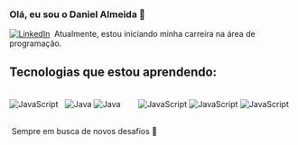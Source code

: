### Olá, eu sou o Daniel Almeida 👋 
[![LinkedIn](https://img.shields.io/badge/LinkedIn-0077B5?style=for-the-badge&logo=linkedin&logoColor=white)](https://www.linkedin.com/in/daniel-almeida-395a45224/) 
Atualmente, estou iniciando minha carreira na área de programação. 
## Tecnologias que estou aprendendo:
<div style="display: inline_block"><br/>
<img align="center" alt="JavaScript" src="https://img.shields.io/badge/JavaScript-323330?style=for-the-badge&logo=javascript&logoColor=F7DF1E" />  
<img align="center" alt="Java" src="https://img.shields.io/badge/Node.js-339933?style=for-the-badge&logo=nodedotjs&logoColor=white" />
<img align="center" alt="Java" src="https://img.shields.io/badge/Java-ED8B00?style=for-the-badge&logo=java&logoColor=white" />       
<img align="center" alt="JavaScript" src="https://img.shields.io/badge/HTML5-E34F26?style=for-the-badge&logo=html5&logoColor=white" />
<img align="center" alt="JavaScript" src="https://img.shields.io/badge/CSS3-1572B6?style=for-the-badge&logo=css3&logoColor=white" />
<img align="center" alt="JavaScript" src="https://img.shields.io/badge/MySQL-005C84?style=for-the-badge&logo=mysql&logoColor=white" />
</div>


<br/> Sempre em busca de novos desafios 💪
